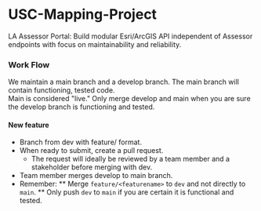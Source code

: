 # USC-Mapping-Project
LA Assessor Portal: Build modular Esri/ArcGIS API independent of Assessor endpoints with focus on maintainability and reliability.

### Work Flow
We maintain a main branch and a develop branch. The main branch will contain functioning, tested code.  
Main is considered "live." Only merge develop and main when you are sure the develop branch is functioning and tested.

#### New feature
* Branch from dev with feature/ format.
* When ready to submit, create a pull request.
  * The request will ideally be reviewed by a team member and a stakeholder before merging with dev.
* Team member merges develop to main branch.
* Remember:
** Merge `feature/<featurename>` to `dev` and not directly to `main`.
** Only push `dev` to `main` if you are certain it is functional and tested.
